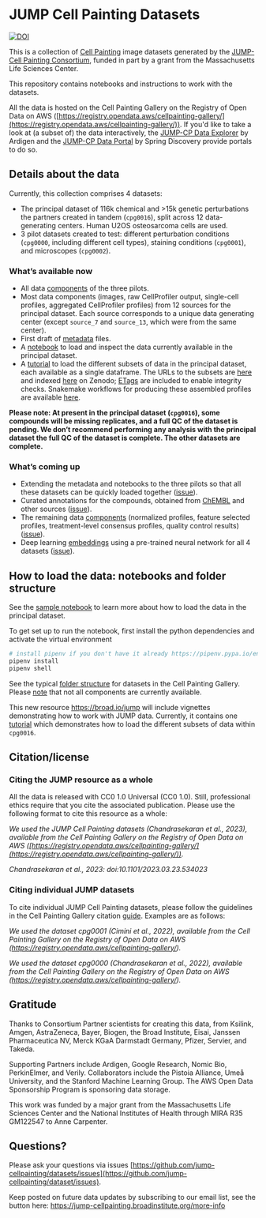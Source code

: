 # JUMP Cell Painting Datasets

[![DOI](https://zenodo.org/badge/552371375.svg)](https://zenodo.org/badge/latestdoi/552371375)

This is a collection of [Cell Painting](https://jump-cellpainting.broadinstitute.org/cell-painting) image datasets generated by the [JUMP-Cell Painting Consortium](https://jump-cellpainting.broadinstitute.org/), funded in part by a grant from the Massachusetts Life Sciences Center.

This repository contains notebooks and instructions to work with the datasets.

All the data is hosted on the Cell Painting Gallery on the Registry of Open Data on AWS ([https://registry.opendata.aws/cellpainting-gallery/](https://registry.opendata.aws/cellpainting-gallery/)). If you'd like to take a look at (a subset of) the data interactively, the [JUMP-CP Data Explorer](https://phenaid.ardigen.com/jumpcpexplorer/) by Ardigen and the [JUMP-CP Data Portal](https://www.springdiscovery.com/jump-cp) by Spring Discovery provide portals to do so.

## Details about the data

Currently, this collection comprises 4 datasets:

- The principal dataset of 116k chemical and >15k genetic perturbations the partners created in tandem (`cpg0016`), split across 12 data-generating centers. Human U2OS osteosarcoma cells are used.
- 3 pilot datasets created to test: different perturbation conditions (`cpg0000`, including different cell types), staining conditions (`cpg0001`), and microscopes (`cpg0002`).

### What’s available now

- All data [components](https://github.com/broadinstitute/cellpainting-gallery/blob/main/folder_structure.md) of the three pilots.
- Most data components (images, raw CellProfiler output, single-cell profiles, aggregated CellProfiler profiles) from 12 sources for the principal dataset. Each source corresponds to a unique data generating center (except `source_7` and `source_13`, which were from the same center).
- First draft of [metadata](metadata/README.md) files.
- A [notebook](https://github.com/jump-cellpainting/datasets/blob/update-readme/sample_notebook.ipynb) to load and inspect the data currently available in the principal dataset.
- A [tutorial](https://broadinstitute.github.io/2023_12_JUMP_data_only_vignettes/howto/tutorial_basic.html) to load the different subsets of data in the principal dataset, each available as a single dataframe. The URLs to the subsets are [here](https://github.com/jump-cellpainting/datasets/blob/main/profiles_index.csv) and indexed [here](https://zenodo.org/records/13146273/latest) on Zenodo; [ETags](https://docs.aws.amazon.com/AmazonS3/latest/API/API_Object.html) are included to enable integrity checks. Snakemake workflows for producing these assembled profiles are available [here](https://github.com/broadinstitute/jump-profiling-recipe/releases/tag/v0.1.0).

**Please note: At present in the principal dataset (`cpg0016`), some compounds will be missing replicates, and a full QC of the dataset is pending. We don’t recommend performing any analysis with the principal dataset the full QC of the dataset is complete. The other datasets are complete.**

### What’s coming up

- Extending the metadata and notebooks to the three pilots so that all these datasets can be quickly loaded together ([issue](https://github.com/jump-cellpainting/datasets-private/issues/93)).
- Curated annotations for the compounds, obtained from [ChEMBL](https://www.ebi.ac.uk/chembl/) and other sources ([issue](https://github.com/jump-cellpainting/datasets-private/issues/78)).
- The remaining data [components](https://github.com/broadinstitute/cellpainting-gallery/blob/main/folder_structure.md) (normalized profiles, feature selected profiles, treatment-level consensus profiles, quality control results) ([issue](https://github.com/jump-cellpainting/datasets-private/issues/79)).
- Deep learning [embeddings](https://tfhub.dev/google/imagenet/efficientnet_v2_imagenet1k_s/feature_vector/2) using a pre-trained neural network for all 4 datasets ([issue](https://github.com/jump-cellpainting/datasets-private/issues/50)).

## How to load the data: notebooks and folder structure

See the [sample notebook](sample_notebook.ipynb) to learn more about how to load the data in the principal dataset.

To get set up to run the notebook, first install the python dependencies and activate the virtual environment

   ```bash
   # install pipenv if you don't have it already https://pipenv.pypa.io/en/latest/#install-pipenv-today
   pipenv install
   pipenv shell
   ```

See the typical [folder structure](https://github.com/broadinstitute/cellpainting-gallery/blob/main/folder_structure.md) for datasets in the Cell Painting Gallery.
Please [note](README.md#whats-available-now) that not all components are currently available.

This new resource https://broad.io/jump will include vignettes demonstrating how to work with JUMP data. Currently, it contains one [tutorial](https://broadinstitute.github.io/2023_12_JUMP_data_only_vignettes/howto/tutorial_basic.html) which demonstrates how to load the different subsets of data within `cpg0016`. 

## Citation/license

### Citing the JUMP resource as a whole

All the data is released with CC0 1.0 Universal (CC0 1.0).
Still, professional ethics require that you cite the associated publication.
Please use the following format to cite this resource as a whole:

_We used the JUMP Cell Painting datasets (Chandrasekaran et al., 2023), available from the Cell Painting Gallery on the Registry of Open Data on AWS ([https://registry.opendata.aws/cellpainting-gallery/](https://registry.opendata.aws/cellpainting-gallery/))._

_Chandrasekaran et al., 2023: doi:10.1101/2023.03.23.534023_

### Citing individual JUMP datasets

To cite individual JUMP Cell Painting datasets, please follow the guidelines in the Cell Painting Gallery citation [guide](https://github.com/broadinstitute/cellpainting-gallery/#citationlicense).
Examples are as follows:

_We used the dataset cpg0001 (Cimini et al., 2022), available from the Cell Painting Gallery on the Registry of Open Data on AWS (<https://registry.opendata.aws/cellpainting-gallery/>)._

_We used the dataset cpg0000 (Chandrasekaran et al., 2022), available from the Cell Painting Gallery on the Registry of Open Data on AWS (<https://registry.opendata.aws/cellpainting-gallery/>)._

## Gratitude

Thanks to Consortium Partner scientists for creating this data, from Ksilink, Amgen, AstraZeneca, Bayer, Biogen, the Broad Institute, Eisai, Janssen Pharmaceutica NV, Merck KGaA Darmstadt Germany, Pfizer, Servier, and Takeda.

Supporting Partners include Ardigen, Google Research, Nomic Bio, PerkinElmer, and Verily. Collaborators include the Pistoia Alliance, Umeå University, and the Stanford Machine Learning Group. The AWS Open Data Sponsorship Program is sponsoring data storage.

This work was funded by a major grant from the Massachusetts Life Sciences Center and the National Institutes of Health through MIRA R35 GM122547 to Anne Carpenter.

## Questions?

Please ask your questions via issues [https://github.com/jump-cellpainting/datasets/issues](https://github.com/jump-cellpainting/dataset/issues).

Keep posted on future data updates by subscribing to our email list, see the button here: <https://jump-cellpainting.broadinstitute.org/more-info>
